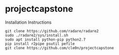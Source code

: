# projectcapstone
Installation Instructions
```
git clone https://github.com/radare/radare2
sudo ./radare2/sys/install.sh
sudo apt install python-pip python2.7
pip install r2pipe psutil pefile
git clone https://github.com/cle0n/projectcapstone
```
